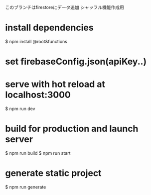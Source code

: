 このブランチはfirestoreにデータ追加
シャッフル機能作成用
# install dependencies
$ npm install @root&functions

# set firebaseConfig.json(apiKey..)

# serve with hot reload at localhost:3000
$ npm run dev

# build for production and launch server
$ npm run build
$ npm run start

# generate static project
$ npm run generate
